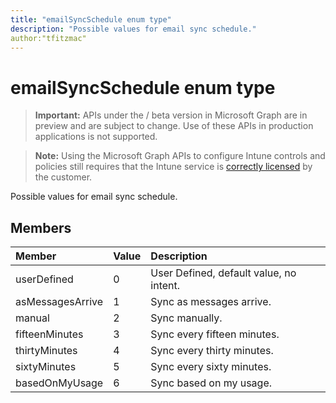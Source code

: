 ```yaml
---
title: "emailSyncSchedule enum type"
description: "Possible values for email sync schedule."
author:"tfitzmac"
---
```


# emailSyncSchedule enum type

> **Important:** APIs under the / beta version in Microsoft Graph are in preview and are subject to change. Use of these APIs in production applications is not supported.

> **Note:** Using the Microsoft Graph APIs to configure Intune controls and policies still requires that the Intune service is [correctly licensed](https://go.microsoft.com/fwlink/?linkid=839381) by the customer.

Possible values for email sync schedule.
## Members
|Member|Value|Description|
|:---|:---|:---|
|userDefined|0|User Defined, default value, no intent.|
|asMessagesArrive|1|Sync as messages arrive.|
|manual|2|Sync manually.|
|fifteenMinutes|3|Sync every fifteen minutes.|
|thirtyMinutes|4|Sync every thirty minutes.|
|sixtyMinutes|5|Sync every sixty minutes.|
|basedOnMyUsage|6|Sync based on my usage.|





